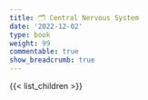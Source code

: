```yaml
---
title: 🗂 Central Nervous System
date: '2022-12-02'
type: book
weight: 99
commentable: true
show_breadcrumb: true
---
```




{{< list_children >}}

